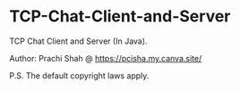 # TCP-Chat-Client-and-Server

TCP Chat Client and Server (In Java).

Author: Prachi Shah @ https://pcisha.my.canva.site/

P.S. The default copyright laws apply.
